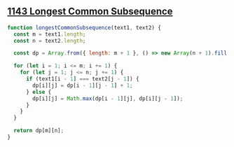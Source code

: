 ## [1143 Longest Common Subsequence](https://leetcode.com/problems/longest-common-subsequence/description/)

<!-- notecardId: 1752233105240 -->

```js
function longestCommonSubsequence(text1, text2) {
  const m = text1.length;
  const n = text2.length;

  const dp = Array.from({ length: m + 1 }, () => new Array(n + 1).fill(0));

  for (let i = 1; i <= m; i += 1) {
    for (let j = 1; j <= n; j += 1) {
      if (text1[i - 1] === text2[j - 1]) {
        dp[i][j] = dp[i - 1][j - 1] + 1;
      } else {
        dp[i][j] = Math.max(dp[i - 1][j], dp[i][j - 1]);
      }
    }
  }

  return dp[m][n];
}
```

